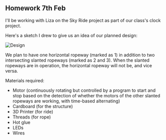 ## Homework 7th Feb

I'll be working with Liza on the Sky Ride project as part of our class's clock project.

Here's a sketch I drew to give us an idea of our planned design:

![Design](https://github.com/rs7358/MachineLab/blob/main/pictures/penup_20240206_012837.jpg)

We plan to have one horizontal ropeway (marked as 1) in addition to two intersecting slanted ropeways (marked as 2 and 3). When the slanted ropeways are in operation, the horizontal ropeway will not be, and vice versa.

Materials required:
- Motor (continuously rotating but controlled by a program to start and stop based on the detection of whether the motors of the other slanted ropeways are working, with time-based alternating)
- Cardboard (for the structure)
- 3D Printer (for ride)
- Threads (for rope)
- Hot glue
- LEDs
- Wires
